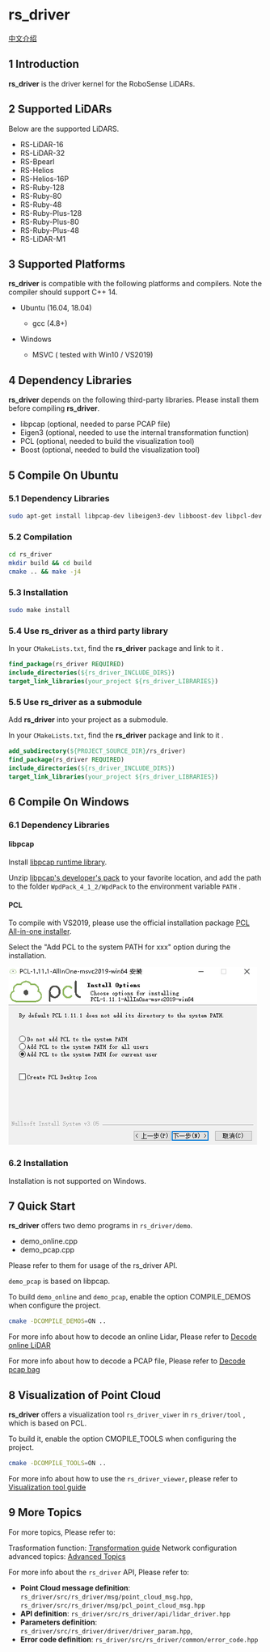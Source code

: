 # **rs_driver**  

[中文介绍](README_CN.md) 

## 1 Introduction

**rs_driver** is the driver kernel for the RoboSense LiDARs.

## 2 Supported LiDARs

Below are the supported LiDARS.

- RS-LiDAR-16
- RS-LiDAR-32
- RS-Bpearl
- RS-Helios
- RS-Helios-16P
- RS-Ruby-128
- RS-Ruby-80
- RS-Ruby-48
- RS-Ruby-Plus-128
- RS-Ruby-Plus-80
- RS-Ruby-Plus-48
- RS-LiDAR-M1

## 3 Supported Platforms

**rs_driver** is compatible with the following platforms and compilers. Note the compiler should support C++ 14.

- Ubuntu (16.04, 18.04)
  - gcc (4.8+)

- Windows
  - MSVC ( tested with Win10 / VS2019)

## 4 Dependency Libraries

**rs_driver** depends on the following third-party libraries. Please install them before compiling **rs_driver**.

- libpcap (optional, needed to parse PCAP file)
- Eigen3 (optional, needed to use the internal transformation function)
- PCL (optional, needed to build the visualization tool)
- Boost (optional, needed to build the visualization tool)

## 5 Compile On Ubuntu

### 5.1 Dependency Libraries

```sh
sudo apt-get install libpcap-dev libeigen3-dev libboost-dev libpcl-dev
```

### 5.2 Compilation

```bash
cd rs_driver
mkdir build && cd build
cmake .. && make -j4
```

### 5.3 Installation

```bash
sudo make install
```

### 5.4 Use rs_driver as a third party library

In your ```CMakeLists.txt```, find the **rs_driver** package and link to it .

```cmake
find_package(rs_driver REQUIRED)
include_directories(${rs_driver_INCLUDE_DIRS})
target_link_libraries(your_project ${rs_driver_LIBRARIES})
```

### 5.5 Use rs_driver as a submodule

Add **rs_driver** into your project as a submodule. 

In your ```CMakeLists.txt```, find the **rs_driver** package and link to it .

```cmake
add_subdirectory(${PROJECT_SOURCE_DIR}/rs_driver)
find_package(rs_driver REQUIRED)
include_directories(${rs_driver_INCLUDE_DIRS})
target_link_libraries(your_project ${rs_driver_LIBRARIES})
```

## 6 Compile On Windows

### 6.1 Dependency Libraries

#### libpcap

Install [libpcap runtime library](https://www.winpcap.org/install/bin/WinPcap_4_1_3.exe).

Unzip [libpcap's developer's pack](https://www.winpcap.org/install/bin/WpdPack_4_1_2.zip) to your favorite location, and add the path to the folder ```WpdPack_4_1_2/WpdPack``` to the environment variable ```PATH``` . 

#### PCL

To compile with VS2019, please use the official installation package [PCL All-in-one installer](https://github.com/PointCloudLibrary/pcl/releases).

Select the "Add PCL to the system PATH for xxx" option during the installation.

![](./img/01_install_pcl.png)

### 6.2 Installation

Installation is not supported on Windows.

## 7 Quick Start

**rs_driver** offers two demo programs in ```rs_driver/demo```.

- demo_online.cpp
- demo_pcap.cpp

Please refer to them for usage of the rs_driver API. 

`demo_pcap` is based on libpcap.

To build `demo_online` and `demo_pcap`, enable the option COMPILE_DEMOS when configure the project.

```bash
cmake -DCOMPILE_DEMOS=ON ..
```

For more info about how to decode an online Lidar, Please refer to [Decode online LiDAR](doc/howto/how_to_decode_online_lidar.md)

For more info about how to decode a PCAP file, Please refer to [Decode pcap bag](doc/howto/how_to_decode_pcap_file.md)

## 8 Visualization of Point Cloud

**rs_driver** offers a visualization tool `rs_driver_viwer` in ```rs_driver/tool``` , which is based on PCL.

To build it, enable the option CMOPILE_TOOLS when configuring the project.

```bash
cmake -DCOMPILE_TOOLS=ON ..
```

For more info about how to use the `rs_driver_viewer`, please refer to [Visualization tool guide](doc/howto/how_to_use_rs_driver_viewer.md) 

## 9 More Topics

For more topics, Please refer to:

Trasformation function: [Transformation guide](doc/howto/how_to_transform_pointcloud.md) 
Network configuration advanced topics: [Advanced Topics](doc/howto/online_lidar_advanced_topics.md) 

For more info about the `rs_driver` API, Please refer to:
- **Point Cloud message definition**: ```rs_driver/src/rs_driver/msg/point_cloud_msg.hpp```, ```rs_driver/src/rs_driver/msg/pcl_point_cloud_msg.hpp```
- **API definition**: ```rs_driver/src/rs_driver/api/lidar_driver.hpp```
- **Parameters definition**: ```rs_driver/src/rs_driver/driver/driver_param.hpp```, 
- **Error code definition**: ```rs_driver/src/rs_driver/common/error_code.hpp```


